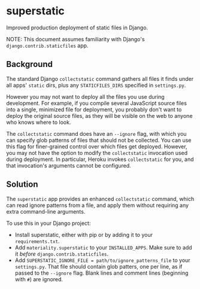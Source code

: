 # superstatic
Improved production deployment of static files in Django.

NOTE: This document assumes familiarity with Django's `django.contrib.staticfiles` app.

## Background 

The standard Django `collectstatic` command gathers all files it finds under all apps' `static` dirs, plus any
`STATICFILES_DIRS` specified in `settings.py`.  

However you may not want to deploy all the files you use during development.  For example, if you compile several
JavaScript source files into a single, minimized file for deployment, you probably don't want to deploy the
original source files, as they will be visible on the web to anyone who knows where to look.

The `collectstatic` command does have an `--ignore` flag, with which you can specify glob patterns of files that should
not be collected.  You can use this flag for finer-grained control over which files get deployed. However, you may
not have the option to modify the `collectstatic` invocation used during deployment. In particular, Heroku invokes
`collectstatic` for you, and that invocation's arguments cannot be configured.

## Solution

The `superstatic` app provides an enhanced `collectstatic` command, which can read ignore patterns from a file, 
and apply them without requiring any extra command-line arguments.

To use this in your Django project:

- Install superstatic, either with pip or by adding it to your `requirements.txt`.
- Add `materiality.superstatic` to your `INSTALLED_APPS`. Make sure to add it *before* `django.contrib.staticfiles`.
- Add `SUPERSTATIC_IGNORE_FILE = path/to/ignore_patterns_file` to your `settings.py`.  That file should contain
  glob patters, one per line, as if passed to the `--ignore` flag. Blank lines and comment lines (beginning with `#`)
  are ignored.
